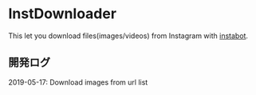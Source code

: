 # InstDownloader
This let you download files(images/videos) from Instagram with [instabot](https://github.com/instagrambot/instabot).

## 開発ログ

2019-05-17: Download images from url list
